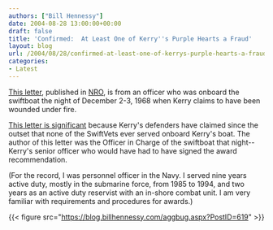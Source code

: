 ```yaml
---
authors: ["Bill Hennessy"]
date: 2004-08-28 13:00:00+00:00
draft: false
title: 'Confirmed:  At Least One of Kerry''s Purple Hearts a Fraud'
layout: blog
url: /2004/08/28/confirmed-at-least-one-of-kerrys-purple-hearts-a-fraud/
categories:
- Latest
---
```


[This letter](https://www.nationalreview.com/document/document200408280010.asp), published in [NRO](https://www.nationalreview.com), is from an officer who was onboard the swiftboat the night of December 2-3, 1968 when Kerry claims to have been wounded under fire.




[This letter is significant](https://www.nationalreview.com/document/document200408280010.asphttps://www.nationalreview.com/document/document200408280010.asp) because Kerry's defenders have claimed since the outset that none of the SwiftVets ever served onboard Kerry's boat. The author of this letter was the Officer in Charge of the swiftboat that night--Kerry's senior officer who would have had to have signed the award recommendation. 




(For the record, I was personnel officer in the Navy. I served nine years active duty, mostly in the submarine force, from 1985 to 1994, and two years as an active duty reservist with an in-shore combat unit. I am very familiar with requirements and procedures for awards.)

{{< figure src="https://blog.billhennessy.com/aggbug.aspx?PostID=619" >}}

